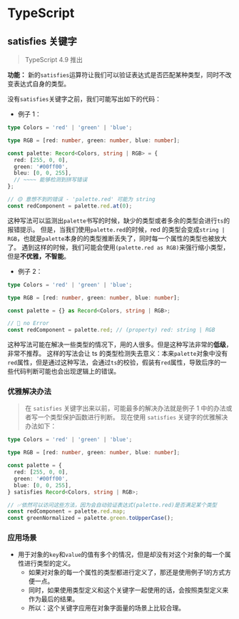 ---
---

# TypeScript

## satisfies 关键字

> TypeScript 4.9 推出

**功能：** 新的`satisfies`运算符让我们可以验证表达式是否匹配某种类型，同时不改变表达式自身的类型。

没有`satisfies`关键字之前，我们可能写出如下的代码：

- 例子 1：

```ts
type Colors = 'red' | 'green' | 'blue';

type RGB = [red: number, green: number, blue: number];

const palette: Record<Colors, string | RGB> = {
  red: [255, 0, 0],
  green: '#00ff00',
  bleu: [0, 0, 255],
  // ~~~~ 能够检测到拼写错误
};

// 🟡 意想不到的错误 - 'palette.red' 可能为 string
const redComponent = palette.red.at(0);
```

这种写法可以监测出`palette`书写的时候，缺少的类型或者多余的类型会进行`ts`的报错提示。
但是，当我们使用`palette.red`的时候，red 的类型会变成`string | RGB`，也就是`palette`本身的的类型推断丢失了，同时每一个属性的类型也被放大了。
遇到这样的时候，我们可能会使用`(palette.red as RGB)`来强行缩小类型，但是**不优雅，不智能**。

- 例子 2：

```ts
type Colors = 'red' | 'green' | 'blue';

type RGB = [red: number, green: number, blue: number];

const palette = {} as Record<Colors, string | RGB>;

// 🔴 no Error
const redComponent = palette.red; // (property) red: string | RGB
```

这种写法可能在解决一些类型的情况下，用的人很多。但是这种写法非常的**低级**，非常不推荐。
这样的写法会让 ts 的类型检测失去意义：本来`palette`对象中没有`red`属性，但是通过这种写法，会通过`ts`的校验，假装有`red`属性，导致后序的一些代码判断可能也会出现逻辑上的错误。

### 优雅解决办法

> 在 `satisfies` 关键字出来以前，可能最多的解决办法就是例子 1 中的办法或者写一个类型保护函数进行判断。
> 现在使用 `satisfies` 关键字的优雅解决办法如下：

```ts
type Colors = 'red' | 'green' | 'blue';

type RGB = [red: number, green: number, blue: number];

const palette = {
  red: [255, 0, 0],
  green: '#00ff00',
  blue: [0, 0, 255],
} satisfies Record<Colors, string | RGB>;

// ✅依然可以访问这些方法，因为会自动验证表达式(palette.red)是否满足某个类型
const redComponent = palette.red.map;
const greenNormalized = palette.green.toUpperCase();
```

### 应用场景

- 用于对象的`key`和`value`的值有多个的情况，但是却没有对这个对象的每一个属性进行类型的定义。
  - 如果对对象的每一个属性的类型都进行定义了，那还是使用例子1的方式方便一点。
  - 同时，如果使用类型定义和这个关键字一起使用的话，会按照类型定义来作为最后的结果。
  - 所以：这个关键字应用在对象字面量的场景上比较合理。
